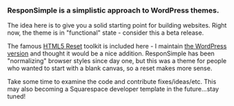 ### ResponSimple is a simplistic approach to WordPress themes.

The idea here is to give you a solid starting point for building websites. Right now, the theme is in "functional" state - consider this a beta release.

The famous [HTML5 Reset](http://github.com/murtaugh/HTML5-Reset "HTML5 Reset") toolkit is included here - I maintain [the WordPress version](https://github.com/murtaugh/HTML5-Reset-Wordpress-Theme "HTML5 Reset WordPress Theme") and thought it would be a nice addition. ResponSimple has been "normalizing" browser styles since day one, but this was a theme for people who wanted to start with a blank canvas, so a reset makes more sense.

Take some time to examine the code and contribute fixes/ideas/etc. This may also becoming a Squarespace developer template in the future...stay tuned!